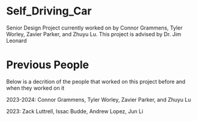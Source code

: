 # Self_Driving_Car
Senior Design Project currently worked on by Connor Grammens, Tyler Worley, Zavier Parker, and Zhuyu Lu. This project is advised by Dr. Jim Leonard
# Previous People
Below is a decrition of the people that worked on this project before and when they worked on it

2023-2024: Connor Grammens, Tyler Worley, Zavier Parker, and Zhuyu Lu

2023: Zack Luttrell, Issac Budde, Andrew Lopez, Jun Li

